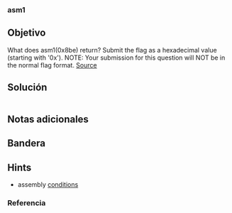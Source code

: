 ### asm1
## Objetivo

What does asm1(0x8be) return? Submit the flag as a hexadecimal value (starting with '0x'). NOTE: Your submission for this question will NOT be in the normal flag format. [Source](https://jupiter.challenges.picoctf.org/static/66c927e32f3d7be7a62d13a7c2250943/test.S)
## Solución
```bash

```
## Notas adicionales

## Bandera


## Hints

- assembly [conditions](https://www.tutorialspoint.com/assembly_programming/assembly_conditions.htm)

### Referencia